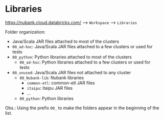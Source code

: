 # Libraries

https://nubank.cloud.databricks.com/ --> `Workspace` --> `Libraries`

Folder organization:

- Java/Scala JAR files attached to most of the clusters
- `00_ad-hoc`: Java/Scala JAR files attached to a few clusters or used for tests
- `00_python`: Python libraries attached to most of the clusters
    - `00_ad-hoc`: Python libraries attached to a few clusters or used for tests
- `00_unused`: Java/Scala JAR files not attached to any cluster
    - `00_Nubank-lib`: Nubank libraries
        - `common-etl`: common-etl JAR files
        - `itaipu`: itaipu JAR files
        - ...
    - `00_python`: Python libraries


Obs.: Using the prefix `00_` to make the folders appear in the beginning of the list.
